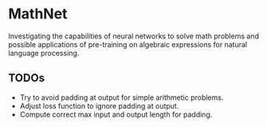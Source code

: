 # MathNet

Investigating the capabilities of neural networks to solve math problems and 
possible applications of pre-training on algebraic expressions for natural 
language processing.

## TODOs

- Try to avoid padding at output for simple arithmetic problems.
- Adjust loss function to ignore padding at output.
- Compute correct max input and output length for padding.
